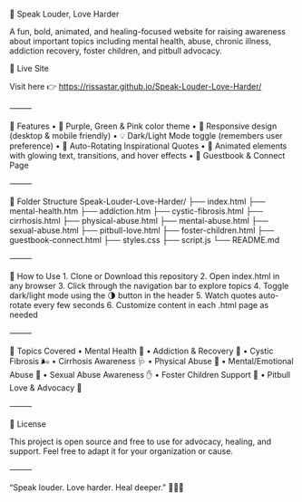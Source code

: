 🌟 Speak Louder, Love Harder

A fun, bold, animated, and healing-focused website for raising awareness about important topics including mental health, abuse, chronic illness, addiction recovery, foster children, and pitbull advocacy.

💜 Live Site

Visit here 👉 https://rissastar.github.io/Speak-Louder-Love-Harder/

⸻

🎨 Features
	•	💫 Purple, Green & Pink color theme
	•	📱 Responsive design (desktop & mobile friendly)
	•	💡 Dark/Light Mode toggle (remembers user preference)
	•	💬 Auto-Rotating Inspirational Quotes
	•	🌈 Animated elements with glowing text, transitions, and hover effects
	•	💌 Guestbook & Connect Page

⸻

📂 Folder Structure
Speak-Louder-Love-Harder/
├── index.html
├── mental-health.htm
├── addiction.htm
├── cystic-fibrosis.html
├── cirrhosis.html
├── physical-abuse.html
├── mental-abuse.html
├── sexual-abuse.html
├── pitbull-love.html
├── foster-children.html
├── guestbook-connect.html
├── styles.css
├── script.js
└── README.md

⸻

🔧 How to Use
	1.	Clone or Download this repository
	2.	Open index.html in any browser
	3.	Click through the navigation bar to explore topics
	4.	Toggle dark/light mode using the 🌗 button in the header
	5.	Watch quotes auto-rotate every few seconds
	6.	Customize content in each .html page as needed

⸻

📘 Topics Covered
	•	Mental Health 💭
	•	Addiction & Recovery 💊
	•	Cystic Fibrosis 🌬️
	•	Cirrhosis Awareness 🩺
	•	Physical Abuse 🚫
	•	Mental/Emotional Abuse 🧠
	•	Sexual Abuse Awareness ✋
	•	Foster Children Support 🧸
	•	Pitbull Love & Advocacy 🐾

⸻

📜 License

This project is open source and free to use for advocacy, healing, and support.
Feel free to adapt it for your organization or cause.

⸻

“Speak louder. Love harder. Heal deeper.” 💚💜💖